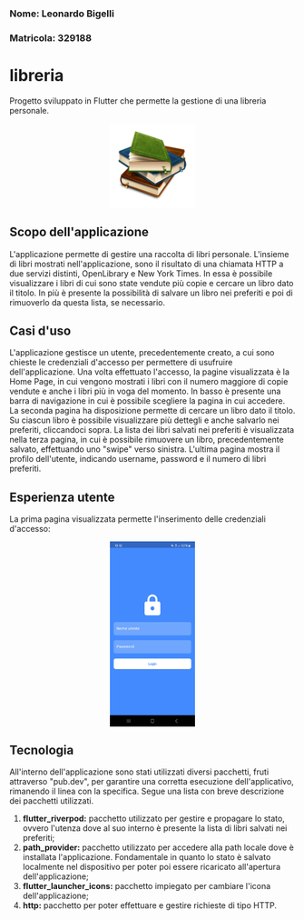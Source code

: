 ### Nome: Leonardo Bigelli 
### Matricola: 329188
# libreria

Progetto sviluppato in Flutter che permette la gestione di una libreria personale.
<div style="display: flex; justify-content: center;">
  <img src="img/logo.png" alt="Logo" width="150">
</div>

## Scopo dell'applicazione

L'applicazione permette di gestire una raccolta di libri personale. L'insieme di libri mostrati nell'applicazione, sono il risultato di una chiamata HTTP a due servizi distinti, OpenLibrary e New York Times. In essa è possibile visualizzare i libri di cui sono state vendute più copie e cercare un libro dato il titolo. In più è presente la possibilità di salvare un libro nei preferiti e poi di rimuoverlo da questa lista, se necessario. 

## Casi d'uso

L'applicazione gestisce un utente, precedentemente creato, a cui sono chieste le credenziali d'accesso per permettere di usufruire dell'applicazione. Una volta effettuato l'accesso, la pagine visualizzata è la Home Page, in cui vengono mostrati i libri con il numero maggiore di copie vendute e anche i libri più in voga del momento. In basso è presente una barra di navigazione in cui è possibile scegliere la pagina in cui accedere. La seconda pagina ha disposizione permette di cercare un libro dato il titolo. Su ciascun libro è possibile visualizzare più dettegli e anche salvarlo nei preferiti, cliccandoci sopra. La lista dei libri salvati nei preferiti è visualizzata nella terza pagina, in cui è possibile rimuovere un libro, precedentemente salvato, effettuando uno "swipe" verso sinistra. L'ultima pagina mostra il profilo dell'utente, indicando username, password e il numero di libri preferiti.

## Esperienza utente 
La prima pagina visualizzata permette l'inserimento delle credenziali d'accesso:
<div style="display: flex; justify-content: center;">
  <img src="img/login.jpg" alt="Login" width="150">
</div>

## Tecnologia

All'interno dell'applicazione sono stati utilizzati diversi pacchetti, fruti attraverso "pub.dev", per garantire una corretta esecuzione dell'applicativo, rimanendo il linea con la specifica. Segue una lista con breve descrizione dei pacchetti utilizzati.

1. **flutter_riverpod:** pacchetto utilizzato per gestire e propagare lo stato, ovvero l'utenza dove al suo interno è presente la lista di libri salvati nei preferiti;
2. **path_provider:** pacchetto utilizzato per accedere alla path locale dove è installata l'applicazione. Fondamentale in quanto lo stato è salvato localmente nel dispositivo per poter poi essere ricaricato all'apertura dell'applicazione;
3. **flutter_launcher_icons:** pacchetto impiegato per cambiare l'icona dell'applicazione;
4. **http:** pacchetto per poter effettuare e gestire richieste di tipo HTTP.